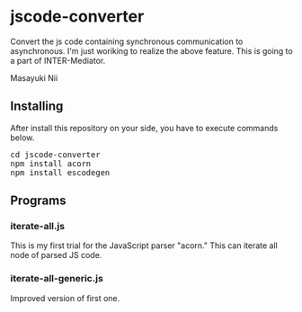 # jscode-converter
Convert the js code containing synchronous communication to asynchronous.
I'm just woriking to realize the above feature.
This is going to a part of INTER-Mediator.

Masayuki Nii

## Installing
After install this repository on your side, you have to execute commands below.
<pre>
cd jscode-converter
npm install acorn
npm install escodegen
</pre>

## Programs
### iterate-all.js
This is my first trial for the JavaScript parser "acorn." This can iterate all node of parsed JS code.

### iterate-all-generic.js
Improved version of first one.
